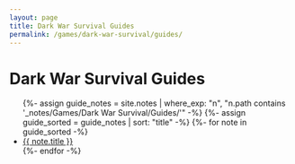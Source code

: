 ```yaml
---
layout: page
title: Dark War Survival Guides
permalink: /games/dark-war-survival/guides/
---
```


<h1>Dark War Survival Guides</h1>

<ul>
  {%- assign guide_notes = site.notes | where_exp: "n", "n.path contains '_notes/Games/Dark War Survival/Guides/'" -%}
  {%- assign guide_sorted = guide_notes | sort: "title" -%}
  {%- for note in guide_sorted -%}
  <li><a class="internal-link" href="{{ site.baseurl }}{{ note.url }}">{{ note.title }}</a></li>
  {%- endfor -%}
</ul>
